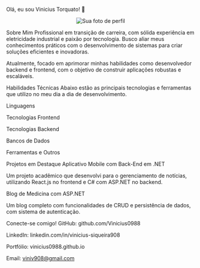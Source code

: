 Olá, eu sou Vinicius Torquato! 👋
<p align="center">
<img src="https://avatars.githubusercontent.com/u/Vinicius0988?v=4" alt="Sua foto de perfil">
</p>

Sobre Mim
Profissional em transição de carreira, com sólida experiência em eletricidade industrial e paixão por tecnologia. Busco aliar meus conhecimentos práticos com o desenvolvimento de sistemas para criar soluções eficientes e inovadoras.

Atualmente, focado em aprimorar minhas habilidades como desenvolvedor backend e frontend, com o objetivo de construir aplicações robustas e escaláveis.

Habilidades Técnicas
Abaixo estão as principais tecnologias e ferramentas que utilizo no meu dia a dia de desenvolvimento.

Linguagens

Tecnologias Frontend

Tecnologias Backend

Bancos de Dados

Ferramentas e Outros

Projetos em Destaque
Aplicativo Mobile com Back-End em .NET

Um projeto acadêmico que desenvolvi para o gerenciamento de notícias, utilizando React.js no frontend e C# com ASP.NET no backend.

Blog de Medicina com ASP.NET

Um blog completo com funcionalidades de CRUD e persistência de dados, com sistema de autenticação.

Conecte-se comigo!
GitHub: github.com/Vinicius0988

LinkedIn: linkedin.com/in/vinicius-siqueira908

Portfólio: vinicius0988.github.io

Email: viniv908@gmail.com

</p>
